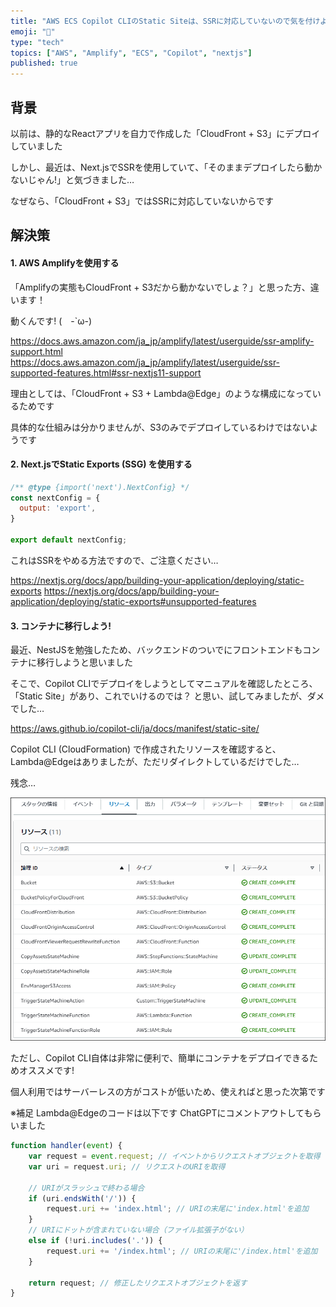 ```yaml
---
title: "AWS ECS Copilot CLIのStatic Siteは、SSRに対応していないので気を付けよう!"
emoji: "🌟"
type: "tech"
topics: ["AWS", "Amplify", "ECS", "Copilot", "nextjs"]
published: true
---
```


## 背景
以前は、静的なReactアプリを自力で作成した「CloudFront + S3」にデプロイしていました

しかし、最近は、Next.jsでSSRを使用していて、「そのままデプロイしたら動かないじゃん!」と気づきました…

なぜなら、「CloudFront + S3」ではSSRに対応していないからです


## 解決策
#### 1. AWS Amplifyを使用する

「Amplifyの実態もCloudFront + S3だから動かないでしょ？」と思った方、違います！

動くんです! (　-`ω-)

https://docs.aws.amazon.com/ja_jp/amplify/latest/userguide/ssr-amplify-support.html
https://docs.aws.amazon.com/ja_jp/amplify/latest/userguide/ssr-supported-features.html#ssr-nextjs11-support

理由としては、「CloudFront + S3 + Lambda@Edge」のような構成になっているためです

具体的な仕組みは分かりませんが、S3のみでデプロイしているわけではないようです


#### 2. Next.jsでStatic Exports (SSG) を使用する

```js:next.config.mjs
/** @type {import('next').NextConfig} */
const nextConfig = {
  output: 'export',
}

export default nextConfig;
```

これはSSRをやめる方法ですので、ご注意ください…

https://nextjs.org/docs/app/building-your-application/deploying/static-exports
https://nextjs.org/docs/app/building-your-application/deploying/static-exports#unsupported-features


#### 3. コンテナに移行しよう!

最近、NestJSを勉強したため、バックエンドのついでにフロントエンドもコンテナに移行しようと思いました

そこで、Copilot CLIでデプロイをしようとしてマニュアルを確認したところ、「Static Site」があり、これでいけるのでは？ と思い、試してみましたが、ダメでした…

https://aws.github.io/copilot-cli/ja/docs/manifest/static-site/

Copilot CLI (CloudFormation) で作成されたリソースを確認すると、Lambda@Edgeはありましたが、ただリダイレクトしているだけでした…

残念…

![](/images/20240925_aws-amplify-ecs-copilot/ecs-copilot-created-resource.png)

ただし、Copilot CLI自体は非常に便利で、簡単にコンテナをデプロイできるためオススメです!

個人利用ではサーバーレスの方がコストが低いため、使えればと思った次第です

※補足
Lambda@Edgeのコードは以下です
ChatGPTにコメントアウトしてもらいました

```js
function handler(event) {
    var request = event.request; // イベントからリクエストオブジェクトを取得
    var uri = request.uri; // リクエストのURIを取得

    // URIがスラッシュで終わる場合
    if (uri.endsWith('/')) {
        request.uri += 'index.html'; // URIの末尾に'index.html'を追加
    }
    // URIにドットが含まれていない場合（ファイル拡張子がない）
    else if (!uri.includes('.')) {
        request.uri += '/index.html'; // URIの末尾に'/index.html'を追加
    }
    
    return request; // 修正したリクエストオブジェクトを返す
}
```